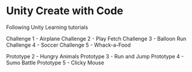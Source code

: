 # Unity Create with Code
 Following Unity Learning tutorials

Challenge 1 - Airplane
Challenge 2 - Play Fetch
Challenge 3 - Balloon Run
Challenge 4 - Soccer
Challenge 5 - Whack-a-Food

Prototype 2 - Hungry Animals
Prototype 3 - Run and Jump
Prototype 4 - Sumo Battle
Prototype 5 - Clicky Mouse
